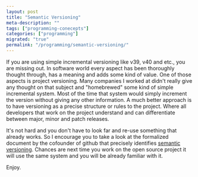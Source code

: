 ```yaml
---
layout: post
title: "Semantic Versioning"
meta-description: ""
tags: ["programming-conecepts"]
categories: ["programming"]
migrated: "true"
permalink: "/programming/semantic-versioning/"
---
```

If you are using simple incremental versioning like v39, v40 and etc., you are missing out. In software world every aspect has been thoroughly thought through, has a meaning and adds some kind of value. One of those aspects is project versioning. Many companies I worked at didn't really give any thought on that subject and "homebrewed" some kind of simple incremental system. Most of the time that system would simply increment the version without giving any other information. A much better approach is to have versioning as a precise structure or rules to the project. Where all developers that work on the project understand and can differentiate between major, minor and patch releases.

It's not hard and you don't have to look far and re-use something that already works. So I encourage you to take a look at the formalized document by the cofounder of github that precisely identifies [semantic versioning][1]. Chances are next time you work on the open source project it will use the same system and you will be already familiar with it. 

Enjoy.

  [1]: http://semver.org/